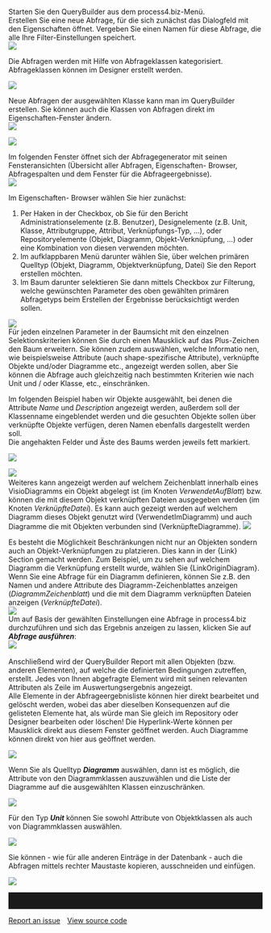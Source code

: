 Starten Sie den QueryBuilder aus dem process4.biz-Menü.  
Erstellen Sie eine neue Abfrage, für die sich zunächst das Dialogfeld
mit den Eigenschaften öffnet. Vergeben Sie einen Namen für diese
Abfrage, die alle Ihre Filter-Einstellungen speichert.  
![](//images.ctfassets.net/utx1h0gfm1om/tAIprWcQJEs42OY2U4a0k/8f97c56695c0867ef7ffc5e0fa6d7088/1017493.png)  
  
Die Abfragen werden mit Hilfe von Abfrageklassen kategorisiert.
Abfrageklassen können im Designer erstellt werden.

![](//images.ctfassets.net/utx1h0gfm1om/7HmpSEFBXGWC06CysIiuUu/e15f55a6cdacbc0c3a993a70d97a6a96/1017505.png)

Neue Abfragen der ausgewählten Klasse kann man im QueryBuilder
erstellen. Sie können auch die Klassen von Abfragen direkt im
Eigenschaften-Fenster ändern.  
![](//images.ctfassets.net/utx1h0gfm1om/3HyXRXWFfq6o8wo40sac6u/9f7f063cacd6b413898756f87152a309/1017501.png)  
  
![](//images.ctfassets.net/utx1h0gfm1om/6uCq54Wm7CSI2AmIiuWEOI/b3337fa6cf0924e98c22947a5ba64648/1017443.png)  
  
Im folgenden Fenster öffnet sich der Abfragegenerator mit seinen
Fensteransichten (Übersicht aller Abfragen, Eigenschaften- Browser,
Abfragespalten und dem Fenster für die Abfrageergebnisse).  
![](//images.ctfassets.net/utx1h0gfm1om/6iLiHejEcwEkWeKeG6gasu/11b7d4fffd46f16d8da9a701a1f508ed/1017438.png)  
  
  
Im Eigenschaften- Browser wählen Sie hier zunächst:

1.  Per Haken in der Checkbox, ob Sie für den Bericht
    Administrationselemente (z.B. Benutzer), Designelemente (z.B. Unit,
    Klasse, Attributgruppe, Attribut, Verknüpfungs-Typ, …), oder
    Repositoryelemente (Objekt, Diagramm, Objekt-Verknüpfung, …) oder
    eine Kombination von diesen verwenden möchten.
2.  Im aufklappbaren Menü darunter wählen Sie, über welchen primären
    Quelltyp (Objekt, Diagramm, Objektverknüpfung, Datei) Sie den Report
    erstellen möchten.
3.  Im Baum darunter selektieren Sie dann mittels Checkbox zur
    Filterung, welche gewünschten Parameter des oben gewählten primären
    Abfragetyps beim Erstellen der Ergebnisse berücksichtigt werden
    sollen. 

![](//images.ctfassets.net/utx1h0gfm1om/4wfKTzjlTOokiGS8w66C4u/7830e07076d15b75bec04b3bec98a634/1017453.png)  
Für jeden einzelnen Parameter in der Baumsicht mit den einzelnen
Selektionskriterien können Sie durch einen Mausklick auf das
Plus-Zeichen den Baum erweitern. Sie können zudem auswählen, welche
Informatio nen, wie beispielsweise Attribute (auch shape-spezifische
Attribute), verknüpfte Objekte und/oder Diagramme etc., angezeigt werden
sollen, aber Sie können die Abfrage auch gleichzeitig nach bestimmten
Kriterien wie nach Unit und / oder Klasse, etc., einschränken.

Im folgenden Beispiel haben wir Objekte ausgewählt, bei denen die
Attribute *Name* und *Description* angezeigt werden, außerdem soll der
Klassenname eingeblendet werden und die gesuchten Objekte sollen über
verknüpfte Objekte verfügen, deren Namen ebenfalls dargestellt werden
soll.  
Die angehakten Felder und Äste des Baums werden jeweils fett markiert.

![](//images.ctfassets.net/utx1h0gfm1om/1YKWGJEYggySiWuUW0esAw/23f50bf0837f955cd7826a8ca4167de1/1017448.png)

![](//images.ctfassets.net/utx1h0gfm1om/5BXJloFPhKmA6CEcokaWyQ/fed28a69c545100efba6fd28818a5b05/1017463.png)   
Weiteres kann angezeigt werden auf welchem Zeichenblatt innerhalb eines
VisioDiagramms ein Objekt abgelegt ist (im Knoten *VerwendetAufBlatt*)
bzw. können die mit diesem Objekt verknüpften Dateien ausgegeben werden
(im Knoten *VerknüpfteDatei*). Es kann auch gezeigt werden auf welchem Diagramm dieses Objekt genutzt wird (VerwendetImDiagramm) und auch Diagramme die mit Objekten verbunden sind (VerknüpfteDiagramme). 
![](//images.ctfassets.net/utx1h0gfm1om/1agFunY4WEE6CysoW4CiGM/ea7a8bf86583ff688cdc6c791c53e492/1017458.png)   
  
Es besteht die Möglichkeit Beschränkungen nicht nur an Objekten sondern auch an Objekt-Verknüpfungen zu platzieren. Dies kann in der {Link} Section gemacht werden. Zum Beispiel,  um zu sehen auf welchem Diagramm die Verknüpfung erstellt wurde, wählen Sie {LinkOriginDiagram}.
Wenn Sie eine Abfrage für ein Diagramm definieren, können Sie z.B. den
Namen und andere Attribute des Diagramm-Zeichenblattes anzeigen
(*DiagrammZeichenblatt*) und die mit dem Diagramm verknüpften Dateien
anzeigen (*VerknüpfteDatei*).  
![](//images.ctfassets.net/utx1h0gfm1om/Y2O9hn2lquy4kQyY2OWmc/f4d69547cab64d9983d9afece2124eb3/1017468.png)  
Um auf Basis der gewählten Einstellungen eine Abfrage in process4.biz
durchzuführen und sich das Ergebnis anzeigen zu lassen, klicken Sie auf
***Abfrage ausführen***:  
![](//images.ctfassets.net/utx1h0gfm1om/s4YxFlDonm4SOwasmWmMc/729bbc438c8a367e6777f6b2b98a1d2b/1017406.png)   
  
Anschließend wird der QueryBuilder Report mit allen Objekten (bzw.
anderen Elementen), auf welche die definierten Bedingungen zutreffen,
erstellt. Jedes von Ihnen abgefragte Element wird mit seinen relevanten
Attributen als Zeile im Auswertungsergebnis angezeigt.  
Alle Elemente in der Abfrageergebnisliste können hier direkt bearbeitet
und gelöscht werden, wobei das aber dieselben Konsequenzen auf die
gelisteten Elemente hat, als würde man Sie gleich im Repository oder
Designer bearbeiten oder löschen! Die Hyperlink-Werte können per
Mausklick direkt aus diesem Fenster geöffnet werden. Auch Diagramme
können direkt von hier aus geöffnet werden. 

![](//images.ctfassets.net/utx1h0gfm1om/6hAGFTfi7YAmiiy464iUaW/1a490611dbd8dd0d652ccdca2d48a1f5/1017401.png)

Wenn Sie als Quelltyp ***Diagramm*** auswählen, dann ist es möglich, die
Attribute von den Diagrammklassen auszuwählen und die Liste der
Diagramme auf die ausgewählten Klassen einzuschränken.

![](//images.ctfassets.net/utx1h0gfm1om/7rJiuP7vW0cUKQgaOSQw2W/c5f808d5beb75e6563190a00549f314f/1017414.png)

Für den Typ ***Unit*** können Sie sowohl Attribute von Objektklassen als
auch von Diagrammklassen auswählen.

![](//images.ctfassets.net/utx1h0gfm1om/2ygs4XpzRW8Oi0M8q4SwQk/484d9756f7efb3008aa6f8202b9c1524/1017662.png)

Sie können - wie für alle anderen Einträge in der Datenbank - auch die
Abfragen mittels rechter Maustaste kopieren, ausschneiden und einfügen.

![](//images.ctfassets.net/utx1h0gfm1om/1YBXXE3KDSiiEo84kY64eu/00d3580e7ad827e4e74fb972436c331f/1017655.png)


<hr style="padding-top:2rem" />
<a href="https://github.com/process4/docs/issues" target="_blank" class="bgw btn btn-primary btn-lg shadow-sm">Report an issue</a>
<a href="https://github.com/process4/docs" target="_blank" class="bgw btn btn-primary btn-lg shadow-sm" style="margin-left:10px;">View source code</a>